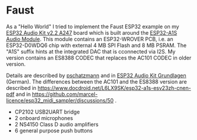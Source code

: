 # Faust
As a "Hello World" I tried to implement the Faust ESP32 example on my [ESP32 Audio Kit v2.2 A247](https://docs.ai-thinker.com/en/esp32-audio-kit) board which is built around the [ESP32-A1S Audio Module](https://docs.ai-thinker.com/en/esp32-a1s).
This module contains an ESP32-WROVER PCB, i.e. an ESP32-D0WDQ6 chip with external 4 MB SPI Flash and 8 MB PSRAM. The "A1S" suffix hints at the integrated DAC that is cconnected via I2S. My version contains an ES8388 CODEC that replaces the AC101 CODEC in older version.

Details are described by [pschatzmann](https://www.pschatzmann.ch/home/2021/12/06/the-ai-thinker-audio-kit-experience-or-nothing-is-right/)
and in [ESP32 Audio Kit Grundlagen](https://radio-bastler.de/forum/showthread.php?tid=17786) (German). The differences between the AC101 and the ES8388 version are described in https://www.docdroid.net/L6LX9SK/esp32-a1s-esv23zh-cnen-pdf and in https://github.com/marcel-licence/esp32_midi_sampler/discussions/50 .

- CP2102 USB2UART bridge
- 2 onboard microphones
- 2 NS4150 Class D audio amplifiers
- 6 general purpose push buttons
